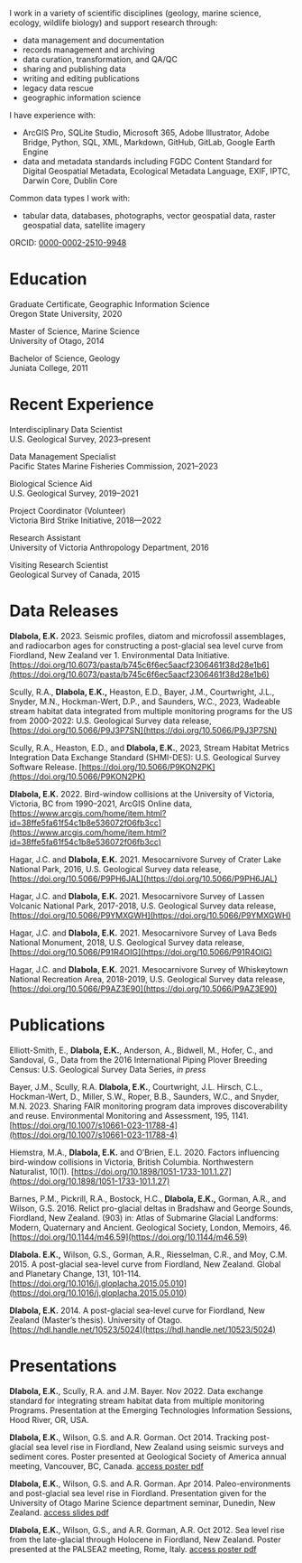 I work in a variety of scientific disciplines (geology, marine science, ecology, wildlife biology) and support research through:

- data management and documentation
- records management and archiving
- data curation, transformation, and QA/QC
- sharing and publishing data
- writing and editing publications
- legacy data rescue
- geographic information science

I have experience with:

- ArcGIS Pro, SQLite Studio, Microsoft 365, Adobe Illustrator, Adobe Bridge, Python, SQL, XML, Markdown, GitHub, GitLab, Google Earth Engine
- data and metadata standards including FGDC Content Standard for Digital Geospatial Metadata, Ecological Metadata Language, EXIF, IPTC, Darwin Core, Dublin Core

Common data types I work with:

- tabular data, databases, photographs, vector geospatial data, raster geospatial data, satellite imagery

ORCID: [0000-0002-2510-9948](https://orcid.org/0000-0002-2510-9948 "ORCID")

# Education

Graduate Certificate, Geographic Information Science
<br>Oregon State University, 2020

Master of Science, Marine Science
<br>University of Otago, 2014

Bachelor of Science, Geology
<br>Juniata College, 2011

# Recent Experience
Interdisciplinary Data Scientist
<br>U.S. Geological Survey, 2023–present

Data Management Specialist
<br>Pacific States Marine Fisheries Commission, 2021–2023

Biological Science Aid
<br>U.S. Geological Survey, 2019–2021

Project Coordinator (Volunteer)
<br>Victoria Bird Strike Initiative, 2018—2022

Research Assistant
<br>University of Victoria Anthropology Department, 2016

Visiting Research Scientist
<br>Geological Survey of Canada, 2015

# Data Releases

**Dlabola, E.K.** 2023. Seismic profiles, diatom and microfossil assemblages, and radiocarbon ages for constructing a post-glacial sea level curve from Fiordland, New Zealand ver 1. Environmental Data Initiative. [https://doi.org/10.6073/pasta/b745c6f6ec5aacf2306461f38d28e1b6](https://doi.org/10.6073/pasta/b745c6f6ec5aacf2306461f38d28e1b6)

Scully, R.A., **Dlabola, E.K.,** Heaston, E.D., Bayer, J.M., Courtwright, J.L., Snyder, M.N., Hockman-Wert, D.P., and Saunders, W.C., 2023, Wadeable stream habitat data integrated from multiple monitoring programs for the US from 2000-2022: U.S. Geological Survey data release, [https://doi.org/10.5066/P9J3P7SN](https://doi.org/10.5066/P9J3P7SN)

Scully, R.A., Heaston, E.D., and **Dlabola, E.K.**, 2023, Stream Habitat Metrics Integration Data Exchange Standard (SHMI-DES): U.S. Geological Survey Software Release. [https://doi.org/10.5066/P9KON2PK](https://doi.org/10.5066/P9KON2PK)

**Dlabola, E.K.** 2022. Bird-window collisions at the University of Victoria, Victoria, BC from 1990–2021, ArcGIS Online data, [https://www.arcgis.com/home/item.html?id=38ffe5fa61f54c1b8e536072f06fb3cc](https://www.arcgis.com/home/item.html?id=38ffe5fa61f54c1b8e536072f06fb3cc)

Hagar, J.C. and **Dlabola, E.K.** 2021. Mesocarnivore Survey of Crater Lake National Park, 2016, U.S. Geological Survey data release, [https://doi.org/10.5066/P9PH6JAL](https://doi.org/10.5066/P9PH6JAL)

Hagar, J.C. and **Dlabola, E.K.** 2021. Mesocarnivore Survey of Lassen Volcanic National Park, 2017-2018, U.S. Geological Survey data release, [https://doi.org/10.5066/P9YMXGWH](https://doi.org/10.5066/P9YMXGWH)

Hagar, J.C. and **Dlabola, E.K.** 2021. Mesocarnivore Survey of Lava Beds National Monument, 2018, U.S. Geological Survey data release, [https://doi.org/10.5066/P91R4OIG](https://doi.org/10.5066/P91R4OIG)

Hagar, J.C. and **Dlabola, E.K.** 2021. Mesocarnivore Survey of Whiskeytown National Recreation Area, 2018-2019, U.S. Geological Survey data release, [https://doi.org/10.5066/P9AZ3E90](https://doi.org/10.5066/P9AZ3E90)

# Publications

Elliott-Smith, E., **Dlabola, E.K.**, Anderson, A., Bidwell, M., Hofer, C., and Sandoval, G., Data from the 2016 International Piping Plover Breeding Census: U.S. Geological Survey Data Series, _in press_

Bayer, J.M., Scully, R.A. **Dlabola, E.K.**, Courtwright, J.L. Hirsch, C.L., Hockman-Wert, D., Miller, S.W., Roper, B.B., Saunders, W.C., and Snyder, M.N. 2023. Sharing FAIR monitoring program data improves discoverability and reuse. Environmental Monitoring and Assessment, 195, 1141. [https://doi.org/10.1007/s10661-023-11788-4](https://doi.org/10.1007/s10661-023-11788-4)

Hiemstra, M.A., **Dlabola, E.K.** and O’Brien, E.L. 2020. Factors influencing bird-window collisions in Victoria, British Columbia. Northwestern Naturalist, 10(1). [https://doi.org/10.1898/1051-1733-101.1.27](https://doi.org/10.1898/1051-1733-101.1.27)

Barnes, P.M., Pickrill, R.A., Bostock, H.C., **Dlabola, E.K.,** Gorman, A.R., and Wilson, G.S. 2016. Relict pro-glacial deltas in Bradshaw and George Sounds, Fiordland, New Zealand. (903) in: Atlas of Submarine Glacial Landforms: Modern, Quaternary and Ancient. Geological Society, London, Memoirs, 46. [https://doi.org/10.1144/m46.59](https://doi.org/10.1144/m46.59)

**Dlabola. E.K.,** Wilson, G.S., Gorman, A.R., Riesselman, C.R., and Moy, C.M. 2015. A post-glacial sea-level curve from Fiordland, New Zealand. Global and Planetary Change, 131, 101-114. [https://doi.org/10.1016/j.gloplacha.2015.05.010](https://doi.org/10.1016/j.gloplacha.2015.05.010)

**Dlabola, E.K.** 2014. A post-glacial sea-level curve for Fiordland, New Zealand (Master’s thesis). University of Otago. [https://hdl.handle.net/10523/5024](https://hdl.handle.net/10523/5024)

# Presentations

**Dlabola, E.K.**, Scully, R.A. and J.M. Bayer. Nov 2022. Data exchange standard for integrating stream habitat data from multiple monitoring Programs. Presentation at the Emerging Technologies Information Sessions, Hood River, OR, USA.

**Dlabola, E.K.**, Wilson, G.S. and A.R. Gorman. Oct 2014. Tracking post-glacial sea level rise in Fiordland, New Zealand using seismic surveys and sediment cores. Poster presented at Geological Society of America annual meeting, Vancouver, BC, Canada. [access poster pdf](https://github.com/edlabo/edlabo.github.io/blob/master/assets/images/DlabolaGSA_poster.pdf)

**Dlabola, E.K.**, Wilson, G.S. and A.R. Gorman. Apr 2014. Paleo-environments and post-glacial sea level rise in Fiordland. Presentation given for the University of Otago Marine Science department seminar, Dunedin, New Zealand. [access slides pdf](https://github.com/edlabo/edlabo.github.io/blob/master/assets/images/DlabolaMSciseminar_slides.pdf)

**Dlabola, E.K.**, Wilson, G.S., and A.R. Gorman, A.R. Oct 2012. Sea level rise from the late-glacial through Holocene in Fiordland, New Zealand. Poster presented at the PALSEA2 meeting, Rome, Italy. [access poster pdf](https://github.com/edlabo/edlabo.github.io/blob/master/assets/images/DlabolaPALSEA_poster.pdf)
